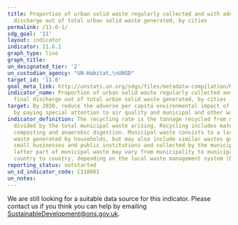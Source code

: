 ```yaml
---
title: Proportion of urban solid waste regularly collected and with adequate final
  discharge out of total urban solid waste generated, by cities
permalink: /11-6-1/
sdg_goal: '11'
layout: indicator
indicator: 11.6.1
graph_type: line
graph_title:
un_designated_tier: '2'
un_custodian_agency: "UN-Habitat,\nUNSD"
target_id: '11.6'
goal_meta_link: http://unstats.un.org/sdgs/files/metadata-compilation/Metadata-Goal-11.pdf
indicator_name: Proportion of urban solid waste regularly collected and with adequate
  final discharge out of total urban solid waste generated, by cities
target: By 2030, reduce the adverse per capita environmental impact of cities, including
  by paying special attention to air quality and municipal and other waste management
indicator_definition: The recycling rate is the tonnage recycled from municipal waste
  divided by the total municipal waste arising. Recycling includes material recycling,
  composting and anaerobic digestion. Municipal waste consists to a large extent of
  waste generated by households, but may also include similar wastes generated by
  small businesses and public institutions and collected by the municipality; this
  latter part of municipal waste may vary from municipality to municipality and from
  country to country, depending on the local waste management system (Eurostat, 2013)
reporting_status: notstarted
un_sd_indicator_code: C110601
un_notes:
---
```


We are still looking for a suitable data source for this indicator. Please contact us if you think you can help by emailing <a href="mailto:SustainableDevelopment@ons.gov.uk">SustainableDevelopment@ons.gov.uk</a>.


